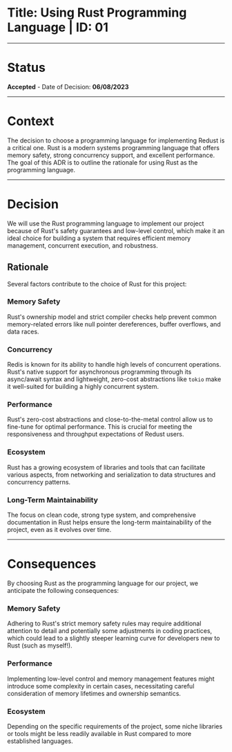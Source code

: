 # Title: Using Rust Programming Language | ID: 01

---

# Status

**Accepted** - Date of Decision: **06/08/2023**  

---  

# Context  

The decision to choose a programming language for implementing Redust is a critical one. Rust is a modern systems programming language that offers memory safety, strong concurrency support, and excellent performance. The goal of this ADR is to outline the rationale for using Rust as the programming language.

---

# Decision  

We will use the Rust programming language to implement our project because of Rust's safety guarantees and low-level control, which make it an ideal choice for building a system that requires efficient memory management, concurrent execution, and robustness.

## Rationale

Several factors contribute to the choice of Rust for this project:

### Memory Safety

Rust's ownership model and strict compiler checks help prevent common memory-related errors like null pointer dereferences, buffer overflows, and data races. 

### Concurrency

Redis is known for its ability to handle high levels of concurrent operations. Rust's native support for asynchronous programming through its async/await syntax and lightweight, zero-cost abstractions like `tokio` make it well-suited for building a highly concurrent system.

### Performance

Rust's zero-cost abstractions and close-to-the-metal control allow us to fine-tune for optimal performance. This is crucial for meeting the responsiveness and throughput expectations of Redust users.

### Ecosystem

Rust has a growing ecosystem of libraries and tools that can facilitate various aspects, from networking and serialization to data structures and concurrency patterns.

### Long-Term Maintainability

The focus on clean code, strong type system, and comprehensive documentation in Rust helps ensure the long-term maintainability of the project, even as it evolves over time.

--- 

# Consequences

By choosing Rust as the programming language for our project, we anticipate the following consequences:

### Memory Safety

Adhering to Rust's strict memory safety rules may require additional attention to detail and potentially some adjustments in coding practices, which could lead to a slightly steeper learning curve for developers new to Rust (such as myself!).

### Performance

Implementing low-level control and memory management features might introduce some complexity in certain cases, necessitating careful consideration of memory lifetimes and ownership semantics.

### Ecosystem

Depending on the specific requirements of the project, some niche libraries or tools might be less readily available in Rust compared to more established languages.

